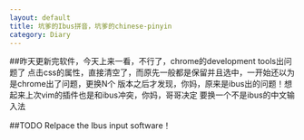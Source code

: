```yaml
---
layout: default
title: 坑爹的Ibus拼音，坑爹的chinese-pinyin
category: Diary
---
```

##昨天更新完软件，今天上来一看，不行了，chrome的development tools出问题了
点击css的属性，直接清空了，而原先一般都是保留并且选中，一开始还以为是chrome出了问题，更换N个
版本之后才发现，你妈，原来是ibus出的问题！想起来上次vim的插件也是和ibus冲突，你妈，哥哥决定
要换一个不是ibus的中文输入法

##TODO
Relpace the Ibus input software！